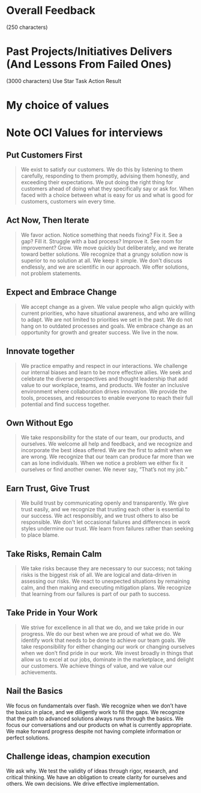 # Overall Feedback 
(250 characters)

# Past Projects/Initiatives Delivers (And Lessons From Failed Ones)
(3000 characters)
Use Star Task Action Result

# My choice of values 


# Note OCI Values for interviews

## Put Customers First

> We exist to satisfy our customers. We do this by listening to them carefully, responding to them promptly, advising them honestly, and exceeding their expectations. We put doing the right thing for customers ahead of doing what they specifically say or ask for. When faced with a choice between what is easy for us and what is good for customers, customers win every time.


## Act Now, Then Iterate
> We favor action. Notice something that needs fixing? Fix it. See a gap? Fill it. Struggle with a bad process? Improve it. See room for improvement? Grow. We move quickly but deliberately, and we iterate toward better solutions. We recognize that a grungy solution now is superior to no solution at all. We keep it simple. We don't discuss endlessly, and we are scientific in our approach. We offer solutions, not problem statements.

## Expect and Embrace Change
> We accept change as a given. We value people who align quickly with current priorities, who have situational awareness, and who are willing to adapt. We are not limited to priorities we set in the past. We do not hang on to outdated processes and goals. We embrace change as an opportunity for growth and greater success. We live in the now.
 

## Innovate together 

> We practice empathy and respect in our interactions. We challenge our internal biases and learn to be more effective allies. We seek and celebrate the diverse perspectives and thought leadership that add value to our workplace, teams, and products.
We foster an inclusive environment where collaboration drives innovation. We provide the tools, processes, and resources to enable everyone to reach their full potential and find success together.


## Own Without Ego

> We take responsibility for the state of our team, our products, and ourselves. We welcome all help and feedback, and we recognize and incorporate the best ideas offered. We are the first to admit when we are wrong. We recognize that our team can produce far more than we can as lone individuals. When we notice a problem we either fix it ourselves or find another owner. We never say, “That’s not my job.”

## Earn Trust, Give Trust

> We build trust by communicating openly and transparently. We give trust easily, and we recognize that trusting each other is essential to our success. We act responsibly, and we trust others to also be responsible. We don't let occasional failures and differences in work styles undermine our trust. We learn from failures rather than seeking to place blame.


## Take Risks, Remain Calm

> We take risks because they are necessary to our success; not taking risks is the biggest risk of all. We are logical and data-driven in assessing our risks. We react to unexpected situations by remaining calm, and then making and executing mitigation plans. We recognize that learning from our failures is part of our path to success.

## Take Pride in Your Work
> We strive for excellence in all that we do, and we take pride in our progress. We do our best when we are proud of what we do. We identify work that needs to be done to achieve our team goals. We take responsibility for either changing our work or changing ourselves when we don’t find pride in our work. We invest broadly in things that allow us to excel at our jobs, dominate in the marketplace, and delight our customers. We achieve things of value, and we value our achievements.

## Nail the Basics

We focus on fundamentals over flash. We recognize when we don’t have the basics in place, and we diligently work to fill the gaps. We recognize that the path to advanced solutions always runs through the basics. We focus our conversations and our products on what is currently appropriate. We make forward progress despite not having complete information or perfect solutions.

## Challenge ideas, champion execution

We ask why. We test the validity of ideas through rigor, research, and critical thinking. We have an obligation to create clarity for ourselves and others. We own decisions. We drive effective implementation.
